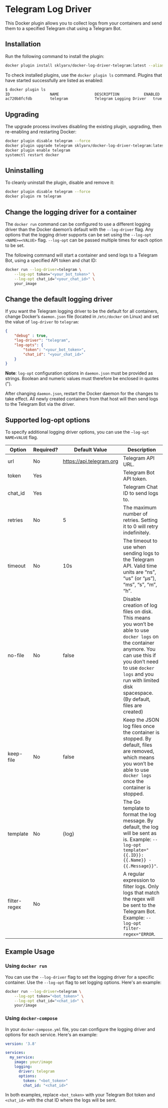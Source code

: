 # Telegram Log Driver

This Docker plugin allows you to collect logs from your containers and send them to a specified Telegram chat using a Telegram Bot.

## Installation

Run the following command to install the plugin:

```bash
docker plugin install sklyarx/docker-log-driver-telegram:latest --alias telegram --grant-all-permissions
```

To check installed plugins, use the `docker plugin ls` command. Plugins that have started successfully are listed as enabled:

```bash
$ docker plugin ls
ID                  NAME                DESCRIPTION           ENABLED
ac720b8fcfdb        telegram            Telegram Logging Driver   true
```

## Upgrading

The upgrade process involves disabling the existing plugin, upgrading, then re-enabling and restarting Docker:

```bash
docker plugin disable telegram --force
docker plugin upgrade telegram sklyarx/docker-log-driver-telegram:latest --grant-all-permissions
docker plugin enable telegram
systemctl restart docker
```

## Uninstalling

To cleanly uninstall the plugin, disable and remove it:

```bash
docker plugin disable telegram --force
docker plugin rm telegram
```

## Change the logging driver for a container

The `docker run` command can be configured to use a different logging driver than the Docker daemon’s default with the `--log-driver` flag. Any options that the logging driver supports can be set using the `--log-opt <NAME>=<VALUE>` flag. `--log-opt` can be passed multiple times for each option to be set.

The following command will start a container and send logs to a Telegram Bot, using a specified API token and chat ID:

```bash
docker run --log-driver=telegram \
    --log-opt token="<your_bot_token>" \
    --log-opt chat_id="<your_chat_id>" \
    your_image
```

## Change the default logging driver

If you want the Telegram logging driver to be the default for all containers, change Docker’s `daemon.json` file (located in `/etc/docker` on Linux) and set the value of `log-driver` to `telegram`:

```json
{
    "debug" : true,
    "log-driver": "telegram",
    "log-opts": {
        "token": "<your_bot_token>",
        "chat_id": "<your_chat_id>"
    }
}
```

**Note**: `log-opt` configuration options in `daemon.json` must be provided as strings. Boolean and numeric values must therefore be enclosed in quotes (").

After changing `daemon.json`, restart the Docker daemon for the changes to take effect. All newly created containers from that host will then send logs to the Telegram Bot via the driver.

## Supported log-opt options

To specify additional logging driver options, you can use the `–log-opt NAME=VALUE` flag.

| Option       | Required? | Default Value            | Description                                                                                                                                                                                                                                          |
|--------------|-----------|--------------------------|------------------------------------------------------------------------------------------------------------------------------------------------------------------------------------------------------------------------------------------------------|
| url          | No        | https://api.telegram.org | Telegram API URL.                                                                                                                                                                                                                                    |
| token        | Yes       |                          | Telegram Bot API token.                                                                                                                                                                                                                              |
| chat_id      | Yes       |                          | Telegram Chat ID to send logs to.                                                                                                                                                                                                                    |
| retries      | No        | 5                        | The maximum number of retries. Setting it to 0 will retry indefinitely.                                                                                                                                                                              |
| timeout      | No        | 10s                      | The timeout to use when sending logs to the Telegram API. Valid time units are “ns”, “us” (or “µs”), “ms”, “s”, “m”, “h”.                                                                                                                            |
| no-file      | No        | false                    | Disable creation of log files on disk. This means you won’t be able to use `docker logs` on the container anymore. You can use this if you don’t need to use `docker logs` and you run with limited disk spacespace. (By default, files are created) |
| keep-file    | No        | false                    | Keep the JSON log files once the container is stopped. By default, files are removed, which means you won’t be able to use `docker logs` once the container is stopped.                                                                              |
| template     | No        | {log}                    | The Go template to format the log message. By default, the log will be sent as is. Example: `--log-opt template="{{.ID}}: {{.Name}} - {{.Message}}"`.                                                                                                |
| filter-regex | No        |                          | A regular expression to filter logs. Only logs that match the regex will be sent to the Telegram Bot. Example: `--log-opt filter-regex="ERROR`.                                                                                                      |WARN"`.

## Example Usage

### Using `docker run`

You can use the `--log-driver` flag to set the logging driver for a specific container. Use the `--log-opt` flag to set logging options. Here's an example:

```bash
docker run --log-driver=telegram \
    --log-opt token="<bot_token>" \
    --log-opt chat_id="<chat_id>" \
    your/image
```

### Using `docker-compose`

In your `docker-compose.yml` file, you can configure the logging driver and options for each service. Here's an example:

```yaml
version: '3.8'

services:
  my_service:
    image: your/image
    logging:
      driver: telegram
      options:
        token: "<bot_token>"
        chat_id: "<chat_id>"
```

In both examples, replace `<bot_token>` with your Telegram Bot token and `<chat_id>` with the chat ID where the logs will be sent.